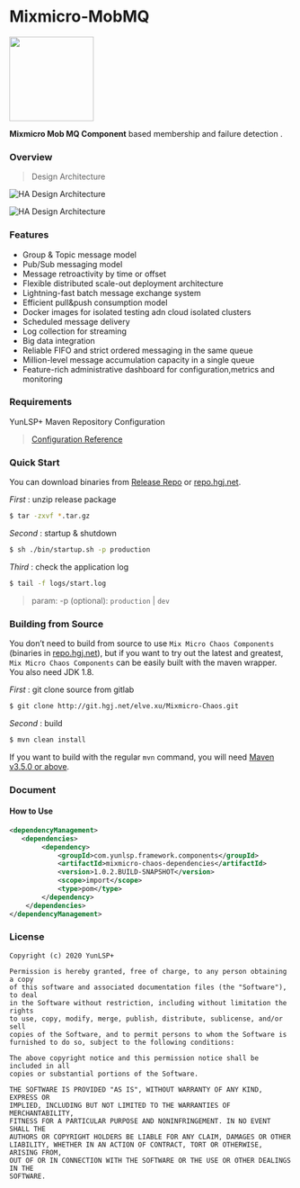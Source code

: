 # Mixmicro-MobMQ

<img src="document/mixmicro-chaos-logo.png" weight="150px" height="150px"/>

<b>Mixmicro Mob MQ Component</b> based membership and failure detection .

### Overview

> Design Architecture

![HA Design Architecture](document/ha-design.jpg)

![HA Design Architecture](document/Mixmicro-HA.jpg)

### Features
* Group & Topic message model
* Pub/Sub messaging model
* Message retroactivity by time or offset
* Flexible distributed scale-out deployment architecture
* Lightning-fast batch message exchange system
* Efficient pull&push consumption model
* Docker images for isolated testing adn cloud isolated clusters
* Scheduled message delivery
* Log collection for streaming
* Big data integration
* Reliable FIFO and strict ordered messaging in the same queue
* Million-level message accumulation capacity in a single queue
* Feature-rich administrative dashboard for configuration,metrics and monitoring

### Requirements

YunLSP+ Maven Repository Configuration

> [Configuration Reference](https://github.com/misselvexu/Acmedcare-Maven-Nexus/blob/master/README.md)

### Quick Start

You can download binaries from [Release Repo](http://git.hgj.net/elve.xu/Mixmicro-Components) or [repo.hgj.net](http://nexus.hgj.net/).

*First* : unzip release package

```bash
$ tar -zxvf *.tar.gz
```

*Second* : startup & shutdown

```bash
$ sh ./bin/startup.sh -p production  
```

*Third* : check the application log

```bash
$ tail -f logs/start.log
```

> param: -p (optional): `production` | `dev`


### Building from Source

You don’t need to build from source to use `Mix Micro Chaos Components` (binaries in [repo.hgj.net](http://nexus.hgj.net)), 
but if you want to try out the latest and greatest, 
`Mix Micro Chaos Components` can be easily built with the maven wrapper. You also need JDK 1.8.

*First* : git clone source from gitlab
 
```bash
$ git clone http://git.hgj.net/elve.xu/Mixmicro-Chaos.git
```

*Second* : build

```bash
$ mvn clean install
```

If you want to build with the regular `mvn` command, you will need [Maven v3.5.0 or above](https://maven.apache.org/run-maven/index.html).


### Document

#### How to Use

```xml
<dependencyManagement>
   <dependencies>
        <dependency>
            <groupId>com.yunlsp.framework.components</groupId>
            <artifactId>mixmicro-chaos-dependencies</artifactId>
            <version>1.0.2.BUILD-SNAPSHOT</version>
            <scope>import</scope>
            <type>pom</type>
        </dependency>               
    </dependencies>
</dependencyManagement>

```


### License
 
```
Copyright (c) 2020 YunLSP+

Permission is hereby granted, free of charge, to any person obtaining a copy
of this software and associated documentation files (the "Software"), to deal
in the Software without restriction, including without limitation the rights
to use, copy, modify, merge, publish, distribute, sublicense, and/or sell
copies of the Software, and to permit persons to whom the Software is
furnished to do so, subject to the following conditions:

The above copyright notice and this permission notice shall be included in all
copies or substantial portions of the Software.

THE SOFTWARE IS PROVIDED "AS IS", WITHOUT WARRANTY OF ANY KIND, EXPRESS OR
IMPLIED, INCLUDING BUT NOT LIMITED TO THE WARRANTIES OF MERCHANTABILITY,
FITNESS FOR A PARTICULAR PURPOSE AND NONINFRINGEMENT. IN NO EVENT SHALL THE
AUTHORS OR COPYRIGHT HOLDERS BE LIABLE FOR ANY CLAIM, DAMAGES OR OTHER
LIABILITY, WHETHER IN AN ACTION OF CONTRACT, TORT OR OTHERWISE, ARISING FROM,
OUT OF OR IN CONNECTION WITH THE SOFTWARE OR THE USE OR OTHER DEALINGS IN THE
SOFTWARE.

```